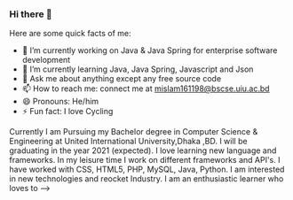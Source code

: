 ### Hi there 👋

<!--
**Srabon444/srabon444** is a ✨ _special_ ✨ repository because its `README.md` (this file) appears on your GitHub profile.

# Hi, I'm Ashraful, a CS undergrad who loves learning about new things and loves to develop new softwares. 👋🏾👨‍🎓‍💻
## Hello World! :sparkling_heart: 👋🏽 
### I :heart: GitHub :octocat:
![](https://github-readme-stats.vercel.app/api?username=srabon444&show_icons=true&line_height=30)
<!--
**Srabon444/srabon444** is a ✨ _special_ ✨ repository because its `README.md` (this file) appears on your GitHub profile.
-->
Here are some quick facts of me:

- 🔭 I’m currently working on Java & Java Spring for enterprise software development
- 🌱 I’m currently learning Java, Java Spring, Javascript and Json
- 💬 Ask me about anything except any free source code
- 📫 How to reach me: connect me at mislam161198@bscse.uiu.ac.bd
- 😄 Pronouns: He/him
- ⚡ Fun fact: I love Cycling

Currently I am Pursuing my Bachelor degree in Computer Science & Engineering at United International University,Dhaka ,BD. I will be graduating in the year 2021 (expected).
I love learning new language and frameworks. In my leisure time I work on different frameworks and API's. <!--I can use the power of Cloud Computing (particularly GCP) to deploy and scale software and IT infrastructure at scale.--> I have worked with CSS, HTML5, PHP, MySQL, Java, Python. I am interested in new technologies and reocket Industry.
I am an enthusiastic learner who loves to 
-->
<!--- 👯 I’m looking to collaborate on any kind of projects--->
<!--- 🤔 I’m looking for help with any individual or Start-Ups--->
